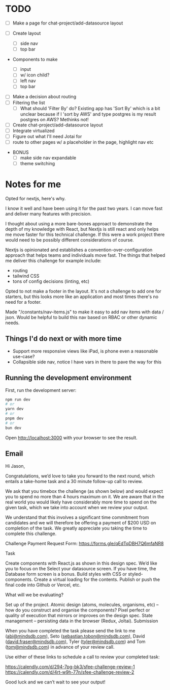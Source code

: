 # TODO

- [ ] Make a page for chat-project/add-datasource layout
- [ ] Create layout

  - [ ] side nav
  - [ ] top bar

- Components to make

  - [ ] input
  - [ ] w/ icon child?
  - [ ] left nav
  - [ ] top bar

- [ ] Make a decision about routing
- [ ] Filtering the list
  - [ ] What should 'Filter By' do? Existing app has 'Sort By' which is a bit unclear because if I 'sort by AWS' and type postgres is my result
        postgres on AWS? Methinks not!
- [ ] Create chat-project/add-datasource layout
- [ ] Integrate virtualized
- [ ] Figure out what I'll need Jotai for
- [ ] route to other pages w/ a placeholder in the page, highlight nav etc

- BONUS
  - [ ] make side nav expandable
  - [ ] theme switching

# Notes for me

Opted for nextjs, here's why.

I know it well and have been using it for the past two years. I can move fast and deliver many features with precision.

I thought about using a more bare-bones approact to demonstrate the depth of my knowledge with React, but Nextjs is still react and only
helps me move faster for this technical challenge. If this were a work project there would need to be possibly different
considerations of course.

Nextjs is opinionated and establishes a convention-over-configuration approach that helps teams and individuals move fast. The
things that helped me deliver this challenge for example include:

- routing
- tailwind CSS
- tons of config decisions (linting, etc)

Opted to not make a footer in the layout. It's not a challenge to add one for starters, but this looks more like an application and most times there's no need for a footer.

Made "/constants/nav-items.js" to make it easy to add nav items with data / json. Would be helpful to build this nav based on RBAC or other dynamic needs.

## Things I'd do next or with more time

- Support more responsive views like iPad, is phone even a reasonable use-case?
- Collapsible side nav, notice I have vars in there to pave the way for this

## Running the development environment

First, run the development server:

```bash
npm run dev
# or
yarn dev
# or
pnpm dev
# or
bun dev
```

Open [http://localhost:3000](http://localhost:3000) with your browser to see the result.

## Email

Hi Jason,

Congratulations, we’d love to take you forward to the next round, which entails a take-home task and a 30 minute follow-up call to review.

We ask that you timebox the challenge (as shown below) and would expect you to spend no more than 4 hours maximum on it. We are aware that in the real world you would likely have considerably more time to spend on the given task, which we take into account when we review your output.

We understand that this involves a significant time commitment from candidates and we will therefore be offering a payment of $200 USD on completion of the task. We greatly appreciate you taking the time to complete this challenge.

Challenge Payment Request Form: https://forms.gle/qEdTqDBH7Q6mfaNR8

Task

Create components with React.js as shown in this design spec.
We’d like you to focus on the Select your datasource screen.
If you have time, the Database form screen is a bonus.
Build styles with CSS or styled-components.
Create a virtual loading for the contents.
Publish or push the final code into Github or Vercel, etc.

What will we be evaluating?

Set up of the project.
Atomic design (atoms, molecules, organisms, etc) – how do you construct and organise the components?
Pixel perfect or quality of execution that mirrors or improves on the design spec.
State management – persisting data in the browser (Redux, Joltai).
Submission

When you have completed the task please send the link to me (abi@mindsdb.com), Seto (sebastian.tobon@mindsdb.com), David (david.fraser@mindsdb.com), Tyler (tyler@mindsdb.com) and Tom (tom@mindsdb.com) in advance of your review call.

Use either of these links to schedule a call to review your completed task:

https://calendly.com/d/294-7pg-bk3/sfee-challenge-review-1
https://calendly.com/d/4rt-w9h-77n/sfee-challenge-review-2

Good luck and we can’t wait to see your output!
